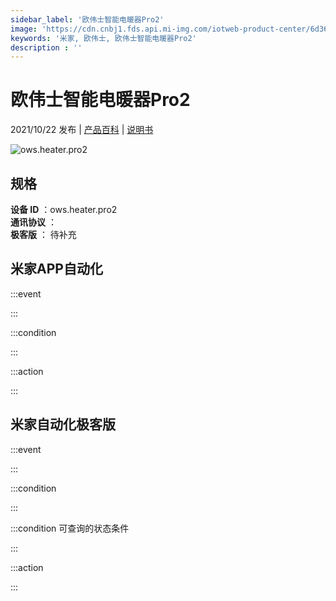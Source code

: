 ```yaml
---
sidebar_label: '欧伟士智能电暖器Pro2'
image: 'https://cdn.cnbj1.fds.api.mi-img.com/iotweb-product-center/6d36e1bf39734a2b007d6003036265b7_1629774659836.png?GalaxyAccessKeyId=AKVGLQWBOVIRQ3XLEW&Expires=9223372036854775807&Signature=5S57EpvQR7Z730N9aRA2+rl3i70='
keywords: '米家, 欧伟士, 欧伟士智能电暖器Pro2'
description : ''
---
```

# 欧伟士智能电暖器Pro2

2021/10/22 发布 | [产品百科](https://home.mi.com/webapp/content/baike/product/index.html?model=ows.heater.pro2/) | [说明书](https://home.mi.com/views/introduction.html?model=ows.heater.pro2&region=cn)

![ows.heater.pro2](https://cdn.cnbj1.fds.api.mi-img.com/iotweb-product-center/6d36e1bf39734a2b007d6003036265b7_1629774659836.png?GalaxyAccessKeyId=AKVGLQWBOVIRQ3XLEW&Expires=9223372036854775807&Signature=5S57EpvQR7Z730N9aRA2+rl3i70=)

## 规格  
> 
**设备 ID** ：ows.heater.pro2  
**通讯协议** ：  
**极客版**  ： 待补充 


## 米家APP自动化  

:::event  

:::

:::condition  

:::

:::action   

:::

## 米家自动化极客版  

:::event  

:::

:::condition  

:::

:::condition 可查询的状态条件  

:::

:::action  

:::

        
